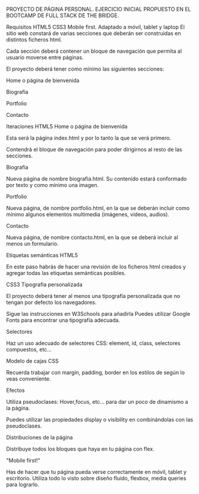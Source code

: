 PROYECTO DE PÁGINA PERSONAL. EJERCICIO INICIAL PROPUESTO EN EL BOOTCAMP DE FULL STACK DE THE BRIDGE.

Requisitos
HTML5
CSS3
Mobile first. Adaptado a móvil, tablet y laptop
El sitio web constará de varias secciones que deberán ser construidas en distintos ficheros html.

Cada sección deberá contener un bloque de navegación que permita al usuario moverse entre páginas.

El proyecto deberá tener como mínimo las siguientes secciones:

Home o página de bienvenida

Biografía

Portfolio

Contacto

Iteraciones
HTML5
Home o página de bienvenida

Esta será la página index.html y por lo tanto la que se verá primero.

Contendrá el bloque de navegación para poder dirigirnos al resto de las secciones.

Biografía

Nueva página de nombre biografia.html. Su contenido estará conformado por texto y como mínimo una imagen.

Portfolio

Nueva página, de nombre portfolio.html, en la que se deberán incluir como mínimo algunos elementos multimedia (imágenes, videos, audios).

Contacto

Nueva página, de nombre contacto.html, en la que se deberá incluir al menos un formulario.

Etiquetas semánticas HTML5

En este paso habrás de hacer una revisión de los ficheros html creados y agregar todas las etiquetas semánticas posibles.

CSS3
Tipografía personalizada

El proyecto deberá tener al menos una tipografía personalizada que no tengan por defecto los navegadores.

Sigue las instrucciones en W3Schools para añadirla Puedes utilizar Google Fonts para encontrar una tipografía adecuada.

Selectores

Haz un uso adecuado de selectores CSS: element, id, class, selectores compuestos, etc...

Modelo de cajas CSS

Recuerda trabajar con margin, padding, border en los estilos de según lo veas conveniente.

Efectos

Utiliza pseudoclases: Hover,focus, etc... para dar un poco de dinamismo a la página.

Puedes utilizar las propiedades display o visibility en combinándolas con las pseudoclases.

Distribuciones de la página

Distribuye todos los bloques que haya en tu página con flex.

"Mobile first!"

Has de hacer que tu página pueda verse correctamente en móvil, tablet y escritorio. Utiliza todo lo visto sobre diseño fluido, flexbox, media queries para lograrlo.